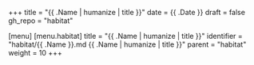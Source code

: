 +++
title = "{{ .Name | humanize | title }}"
date = {{ .Date }}
draft = false
gh_repo = "habitat"

[menu]
  [menu.habitat]
    title = "{{ .Name | humanize | title }}"
    identifier = "habitat/{{ .Name }}.md {{ .Name | humanize | title }}"
    parent = "habitat"
    weight = 10
+++
